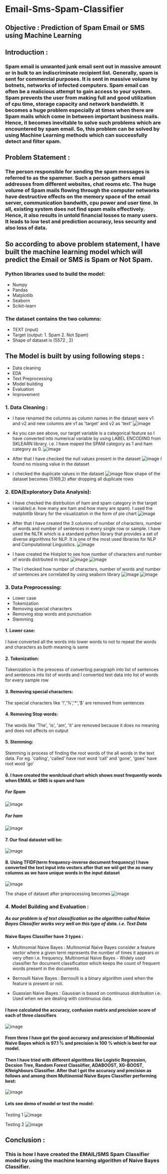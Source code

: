 # Email-Sms-Spam-Classifier

## Objective : Prediction of Spam Email or SMS using Machine Learning

## Introduction : 
### Spam email is unwanted junk email sent out in massive amount or in bulk to an indiscriminate recipient list. Generally, spam is sent for commercial purposes. It is sent in massive volume by botnets, networks of infected computers. Spam email can often be a malicious attempt to gain access to your system. Spam prevents the user from making full and good utilization of cpu time, storage capacity and network bandwidth. It becomes a huge problem especially at times when there are Spam mails which come in between important business mails. Hence, it becomes inevitable to solve such problems which are encountered by spam email. So, this problem can be solved by using Machine Learning methods which can successfully detect and filter spam. 

## Problem Statement : 
### The person responsible for sending the spam messages is referred to as the spammer. Such a person gathers email addresses from different websites, chat rooms etc. The huge volume of Spam mails flowing through the computer networks have destructive effects on the memory space of the email server, communication bandwith, cpu power and user time. In all, existing system does not find spam mails effectively. Hence, it also results in untold financial losses to many users. It leads to low test and prediction accuracy, less security and also loss of data.

## So according to above problem statement, I have built the machine learning model which will predict the Email or SMS is Spam or Not Spam.

### Python libraries used to build the model:
- Numpy 
- Pandas 
- Matplotlib
- Seaborn 
- Scikit-learn

### The dataset contains the two columns:
- TEXT (input)
- Target (output: 1. Spam 2. Not Spam)
- Shape of dataset is (5572 , 2)

## The Model is built by using following steps :
- Data cleaning
- EDA
- Text Preprocessing
- Model building
- Evaluation
- Improvement

### 1. Data Cleaning : 
- I have renamed the columns as column names in the dataset were v1 and v2 and new columns are v1 as 'target' and v2 as 'text'
![image](https://user-images.githubusercontent.com/104545490/183970829-52048745-eec0-4cb2-9748-9da3dcc7c219.png)

- As you can see above, our target variable is a categorical feature so I have converted into numerical variable by using LABEL ENCODING from SKLEARN library. i.e. I have maped the SPAM category as 1 and ham category as 0.
![image](https://user-images.githubusercontent.com/104545490/183972132-5bfa6782-be60-451d-82b8-f09768eb3a4d.png)

- After that I have checked the null values present in the dataset
![image](https://user-images.githubusercontent.com/104545490/183973010-472efc6b-6c39-43a4-b374-df467f46e5d9.png)
I found no missing value in the dataset

- I checked the duplicate values in the dataset
![image](https://user-images.githubusercontent.com/104545490/183973704-98ec68a9-a76d-49d8-a30c-ca405e65dc82.png)
Now shape of the dataset becomes (5169,2) after dropping all duplicate rows

### 2. EDA(Exploratory Data Analysis):
- I have checked the distrbution of ham and spam category in the target variable(i.e. how many are ham and how many are spam). I used the matplotlib library for the visualization in the form of pie chart
![image](https://user-images.githubusercontent.com/104545490/183974807-3062e182-6843-4a89-af0e-ef14e246b728.png)

- After that I have created the 3 columns of number of characters, number of words and number of sentences in every single row or sample. I have used the NLTK which is a standard python library that provides a set of diverse algorithms for NLP. It is one of the most used libraries for NLP and Computational Linguistics.
![image](https://user-images.githubusercontent.com/104545490/183976184-ad1b6e74-4711-4979-b9b3-6f129bc40934.png)

- I have created the Histplot to see how number of characters and number of words distrbuted in input
![image](https://user-images.githubusercontent.com/104545490/183976970-489aa10a-204d-4f4a-bc86-bb1d5e68c847.png)
![image](https://user-images.githubusercontent.com/104545490/183977041-31aa4426-533d-4c2f-9364-7bea6f508d56.png)

- The I checked how number of characters, number of words and number of sentences are correlated by using seaborn library
![image](https://user-images.githubusercontent.com/104545490/183978617-707c0052-95b8-4c6a-a5af-d4bc29fee614.png)
![image](https://user-images.githubusercontent.com/104545490/183978741-de0a5062-a77e-41f5-aa47-eb222e17aabf.png)

### 3. Data Preprocessing:
- Lower case
- Tokenization
- Removing special characters
- Removing stop words and punctuation
- Stemming
#### 1. Lower case: 
I have converted all the words into lower words to not to repeat the words and characters as both meaning is same

#### 2. Tokenization:
Tokenization is the preocess of converting paragraph into list of sentences and sentences into list of words and I converted text data into list of words for every sample row

#### 3. Removing special characters:
The special characters like '!','%','*','$' are removed from sentences

#### 4. Removing Stop words:
The words like 'The', 'is', 'am', 'it' are removed because it does no meaning and does not affects on output

#### 5. Stemming:
Stemming is process of finding the root words of the all words in the text data. For eg. 'calling', 'called' have root word 'call' and 'gone', 'goes' have root word 'go'
#### 6. I have created the wordcloud chart which shows most frequently words when EMAIL or SMS is spam and ham
##### For Spam
![image](https://user-images.githubusercontent.com/104545490/183982163-7a80fda0-0835-4d66-b7f3-7e81483f9f4b.png)
##### For ham
![image](https://user-images.githubusercontent.com/104545490/183982231-59fc96bc-465b-4bcb-9c22-7105764a15be.png)

#### 7. Our final datastet will be:
![image](https://user-images.githubusercontent.com/104545490/183982961-f8759d87-a656-449e-922b-844d92d38091.png)

#### 8. Using TFIDF(term frequency-inverse document frequency) I have converted the text input into vectors after that we wiil get the as many columns as we have unique words in the input dataset
![image](https://user-images.githubusercontent.com/104545490/183986288-9a7636a9-b0c5-4e4c-9677-49c19d4fd859.png)

The shape of dataset after preprocessing becomes
![image](https://user-images.githubusercontent.com/104545490/183986460-2ce30c77-8900-4d7a-88fb-46e56b77f059.png)


### 4. Model Building and Evaluation :

##### As our problem is of text classification so the algorithm called Naive Bayes Classifier works very well on this type of data. i.e. Text Data 
#### Naive Bayes Classifier have 3 types :
- Multinomial Naive Bayes :
Multinomial Naïve Bayes consider a feature vector where a given term represents the number of times it appears or very often i.e. frequency. Multinomial Naive Bayes - Widely used classifier for document classification which keeps the count of frequent words present in the documents.

- Bernoulli Naive Bayes : Bernoulli is a binary algorithm used when the feature is present or not. 

- Guassian Naive Bayes : Gaussian is based on continuous distribution i.e. Used when we are dealing with continuous data.

#### I have calculated the accuracy, confusion matrix and precision score of each of three classifiers
![image](https://user-images.githubusercontent.com/104545490/183988425-13dfd954-1cc8-4075-9bfb-a6ba9f7f9657.png)

#### From three I have got the good accuracy and prescision of Multinomial Naive Bayes which is 97.1 % and precision is 100 % which is best for our model.
#### Then I have tried with different algorithms like Logistic Regression, Decsion Tree, Random Forest Classiifier, ADABOOST, XG-BOOST, KNeighbours Classifier. After that I got the accuracy and precision as follows and among them Multinomial Naive Bayes Classifier performing best:
![image](https://user-images.githubusercontent.com/104545490/183989729-5a26cd2f-88a3-4941-b609-4ac99be0d1ab.png)

#### Lets see demo of model or test the model:
 Testing 1
![image](https://user-images.githubusercontent.com/104545490/184197792-a48bee6d-7f64-4abb-a5c9-aee8c53f4f76.png)
 
 Testing 2
![image](https://user-images.githubusercontent.com/104545490/184199655-43681129-5004-4f68-a128-7696dbe9aae0.png)


## Conclusion : 
### This is how I have created the EMAIL/SMS Spam Classifier model by using the machine learning algorithm of Naive Bayes Classifier. 








